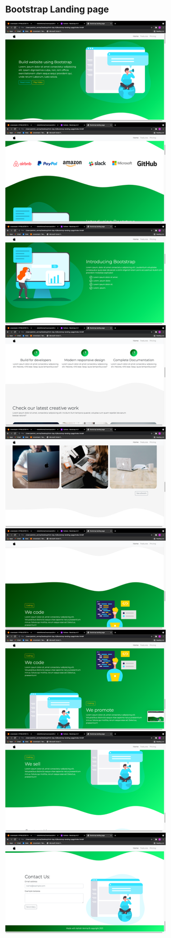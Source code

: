 # Bootstrap Landing page

![](screenshot/s1.png)
![](screenshot/s2.png)
![](screenshot/s3.png)
![](screenshot/s4.png)
![](screenshot/s5.png)
![](screenshot/s6.png)
![](screenshot/s7.png)
![](screenshot/s8.png)
![](screenshot/s9.png)
